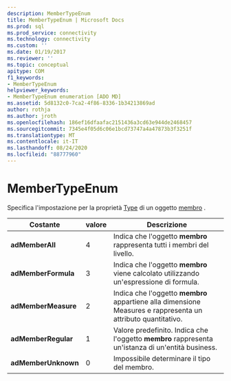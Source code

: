 ```yaml
---
description: MemberTypeEnum
title: MemberTypeEnum | Microsoft Docs
ms.prod: sql
ms.prod_service: connectivity
ms.technology: connectivity
ms.custom: ''
ms.date: 01/19/2017
ms.reviewer: ''
ms.topic: conceptual
apitype: COM
f1_keywords:
- MemberTypeEnum
helpviewer_keywords:
- MemberTypeEnum enumeration [ADO MD]
ms.assetid: 5d8132c0-7ca2-4f86-8336-1b34213869ad
author: rothja
ms.author: jroth
ms.openlocfilehash: 186ef16dfaafac2151436a3cd63e944de2468457
ms.sourcegitcommit: 7345e4f05d6c06e1bcd73747a4a47873b3f3251f
ms.translationtype: MT
ms.contentlocale: it-IT
ms.lasthandoff: 08/24/2020
ms.locfileid: "88777960"
---
```

# <a name="membertypeenum"></a>MemberTypeEnum
Specifica l'impostazione per la proprietà [Type](./type-property-ado-md.md) di un oggetto [membro](./member-object-ado-md.md) .  
  
|Costante|valore|Descrizione|  
|--------------|-----------|-----------------|  
|**adMemberAll**|4|Indica che l'oggetto **membro** rappresenta tutti i membri del livello.|  
|**adMemberFormula**|3|Indica che l'oggetto **membro** viene calcolato utilizzando un'espressione di formula.|  
|**adMemberMeasure**|2|Indica che l'oggetto **membro** appartiene alla dimensione Measures e rappresenta un attributo quantitativo.|  
|**adMemberRegular**|1|Valore predefinito. Indica che l'oggetto **membro** rappresenta un'istanza di un'entità business.|  
|**adMemberUnknown**|0|Impossibile determinare il tipo del membro.|